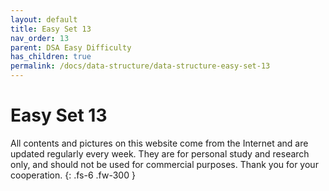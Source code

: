 ```yaml
---
layout: default
title: Easy Set 13
nav_order: 13
parent: DSA Easy Difficulty
has_children: true
permalink: /docs/data-structure/data-structure-easy-set-13
---
```


# Easy Set 13

All contents and pictures on this website come from the Internet and are updated regularly every week. They are for personal study and research only, and should not be used for commercial purposes. Thank you for your cooperation.
{: .fs-6 .fw-300 }

